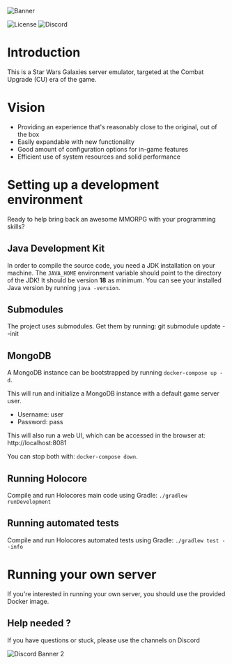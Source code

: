 ![Banner](https://i.imgur.com/vIaNzCm.png)

![License](https://img.shields.io/badge/license-GPLv3-blue.svg?longCache=true&style=flat)
![Discord](https://img.shields.io/discord/373548910225915905.svg)

# Introduction #
This is a Star Wars Galaxies server emulator, targeted at the Combat Upgrade (CU)
era of the game.

# Vision
* Providing an experience that's reasonably close to the original, out of the box
* Easily expandable with new functionality
* Good amount of configuration options for in-game features
* Efficient use of system resources and solid performance

# Setting up a development environment #
Ready to help bring back an awesome MMORPG with your programming skills?

## Java Development Kit ##
In order to compile the source code, you need a JDK installation on your machine. The `JAVA_HOME` environment variable
should point to the directory of the JDK! It should be version **18** as minimum. You can see your installed Java version
by running `java -version`.

## Submodules ##
The project uses submodules. Get them by running: git submodule update --init

## MongoDB ##
A MongoDB instance can be bootstrapped by running `docker-compose up -d`.

This will run and initialize a MongoDB instance with a default game server user.
* Username: user
* Password: pass

This will also run a web UI, which can be accessed in the browser at: http://localhost:8081

You can stop both with: `docker-compose down`.

## Running Holocore ##
Compile and run Holocores main code using Gradle: `./gradlew runDevelopment`

## Running automated tests ##
Compile and run Holocores automated tests using Gradle: `./gradlew test --info`

# Running your own server #
If you're interested in running your own server, you should use the provided
Docker image.

## Help needed ? ##
If you have questions or stuck, please use the channels on Discord

![Discord Banner 2](https://discordapp.com/api/guilds/373548910225915905/widget.png?style=banner2)
